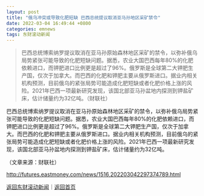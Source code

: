 ```yaml
---
layout: post
title: "俄乌冲突或导致化肥短缺 巴西总统提议取消亚马孙地区采矿禁令"
date: 2022-03-04 16:49:44 +0800
categories: emnews
tags: 东财滚动新闻
---
```

> 巴西总统博索纳罗提议取消在亚马孙原始森林地区采矿的禁令，以弥补俄乌局势紧张可能导致的化肥短缺问题。据悉，农业大国巴西每年80%的化肥依赖进口，而钾肥进口比例更是超过了96%。俄罗斯是全球第二大钾肥生产国，仅次于加拿大。而巴西的化肥和钾肥主要从俄罗斯进口。据业内相关机构预测，目前俄乌的紧张局势可能造成化肥短缺或者化肥价格上涨的风险。2021年巴西一项最新研究发现，该国北部亚马孙盆地内探测到钾盐矿床，估计储量约为32亿吨。（财联社）

<p>巴西总统博索纳罗提议取消在亚马孙原始森林地区采矿的禁令，以弥补俄乌局势紧张可能导致的化肥短缺问题。据悉，农业大国巴西每年80%的化肥依赖进口，而钾肥进口比例更是超过了96%。俄罗斯是全球第二大钾肥生产国，仅次于加拿大。而巴西的化肥和钾肥主要从俄罗斯进口。据业内相关机构预测，目前俄乌的紧张局势可能造成化肥短缺或者化肥价格上涨的风险。2021年巴西一项最新研究发现，该国北部亚马孙盆地内探测到钾盐矿床，估计储量约为32亿吨。</p><p class="em_media">（文章来源：财联社）</p>

<http://futures.eastmoney.com/news/1516,202203042297374789.html>

[返回东财滚动新闻](//finews.withounder.com/emnews/)｜[返回首页](//finews.withounder.com/)